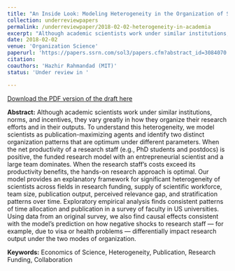 ```yaml
---
title: "An Inside Look: Modeling Heterogeneity in the Organization of Scientific Work"
collection: underreviewpapers
permalink: /underreviewpaper/2018-02-02-heterogeneity-in-academia
excerpt: "Although academic scientists work under similar institutions, norms, and incentives, they vary greatly in how they organize their research efforts and in their outputs. To understand this heterogeneity, we model scientists as publication-maximizing agents and identify two distinct organization patterns that are optimum under different parameters. When the net productivity of a research staff (e.g., PhD students and postdocs) is positive, the funded research model with an entrepreneurial scientist and a large team dominates. When the research staff’s costs exceed its productivity benefits, the hands-on research approach is optimal. Our model provides an explanatory framework for significant heterogeneity of scientists across fields in research funding, supply of scientific workforce, team size, publication output, perceived relevance gap, and stratification patterns over time. Exploratory empirical analysis finds..."
date: 2018-02-02
venue: 'Organization Science'
paperurl: 'https://papers.ssrn.com/sol3/papers.cfm?abstract_id=3084070'
citation:
coauthors: 'Hazhir Rahmandad (MIT)'
status: 'Under review in '

---
```

[Download the PDF version of the draft here](http://academicpages.github.io/files/organization_of_scientific_work.pdf)

<b>Abstract:</b> Although academic scientists work under similar institutions, norms, and incentives, they vary greatly in how they organize their research efforts and in their outputs. To understand this heterogeneity, we model scientists as publication-maximizing agents and identify two distinct organization patterns that are optimum under different parameters. When the net productivity of a research staff (e.g., PhD students and postdocs) is positive, the funded research model with an entrepreneurial scientist and a large team dominates. When the research staff’s costs exceed its productivity benefits, the hands-on research approach is optimal. Our model provides an explanatory framework for significant heterogeneity of scientists across fields in research funding, supply of scientific workforce, team size, publication output, perceived relevance gap, and stratification patterns over time. Exploratory empirical analysis finds consistent patterns of time allocation and publication in a survey of faculty in US universities. Using data from an original survey, we also find causal effects consistent with the model’s prediction on how negative shocks to research staff — for example, due to visa or health problems — differentially impact research output under the two modes of organization.

<b>Keywords:</b> Economics of Science, Heterogeneity, Publication, Research Funding, Collaboration
